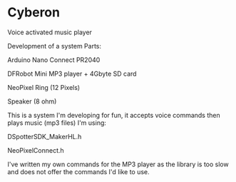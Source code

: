 # Cyberon
Voice activated music player

Development of a system
Parts:

Arduino Nano Connect PR2040

DFRobot Mini MP3 player + 4Gbyte SD card

NeoPixel Ring (12 Pixels)

Speaker (8 ohm)

This is a system I'm developing for fun, it accepts voice commands then plays music (mp3 files)
I'm using: 

DSpotterSDK_MakerHL.h

NeoPixelConnect.h

I've written my own commands for the MP3 player as the library is too slow and does not offer the commands I'd like to use. 
